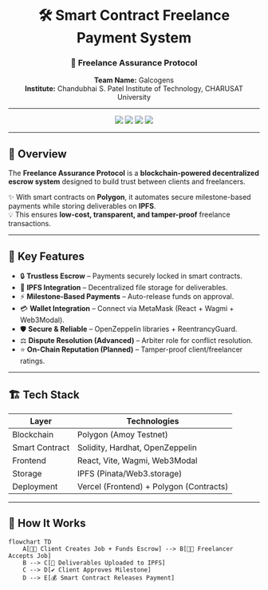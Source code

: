 <h1 align="center">🛠️ Smart Contract Freelance Payment System</h1>  
<h3 align="center">🚀 Freelance Assurance Protocol</h3>  

<p align="center">
  <b>Team Name:</b> Galcogens <br>
  <b>Institute:</b> Chandubhai S. Patel Institute of Technology, CHARUSAT University  
</p>  

---

<p align="center">
  <img src="https://img.shields.io/badge/Solidity-363636?style=for-the-badge&logo=solidity&logoColor=white"/>
  <img src="https://img.shields.io/badge/React-20232A?style=for-the-badge&logo=react&logoColor=61DAFB"/>
  <img src="https://img.shields.io/badge/Polygon-8247E5?style=for-the-badge&logo=polygon&logoColor=white"/>
  <img src="https://img.shields.io/badge/IPFS-0A1B2B?style=for-the-badge&logo=ipfs&logoColor=65C2CB"/>
</p>  

---

## 📌 Overview  
The **Freelance Assurance Protocol** is a **blockchain-powered decentralized escrow system** designed to build trust between clients and freelancers.  

✨ With smart contracts on **Polygon**, it automates secure milestone-based payments while storing deliverables on **IPFS**.  
💡 This ensures **low-cost, transparent, and tamper-proof** freelance transactions.  

---

## 🚀 Key Features  
- 🔒 **Trustless Escrow** – Payments securely locked in smart contracts.  
- 📂 **IPFS Integration** – Decentralized file storage for deliverables.  
- ⚡ **Milestone-Based Payments** – Auto-release funds on approval.  
- 💳 **Wallet Integration** – Connect via MetaMask (React + Wagmi + Web3Modal).  
- 🛡️ **Secure & Reliable** – OpenZeppelin libraries + ReentrancyGuard.  
- ⚖️ **Dispute Resolution (Advanced)** – Arbiter role for conflict resolution.  
- ⭐ **On-Chain Reputation (Planned)** – Tamper-proof client/freelancer ratings.  

---

## 🏗️ Tech Stack  
| Layer         | Technologies |
|---------------|--------------|
| Blockchain    | Polygon (Amoy Testnet) |
| Smart Contract| Solidity, Hardhat, OpenZeppelin |
| Frontend      | React, Vite, Wagmi, Web3Modal |
| Storage       | IPFS (Pinata/Web3.storage) |
| Deployment    | Vercel (Frontend) + Polygon (Contracts) |

---

## 🔧 How It Works  
```mermaid
flowchart TD
    A[👨‍💼 Client Creates Job + Funds Escrow] --> B[👨‍💻 Freelancer Accepts Job]
    B --> C[📂 Deliverables Uploaded to IPFS]
    C --> D[✔️ Client Approves Milestone]
    D --> E[💰 Smart Contract Releases Payment]
